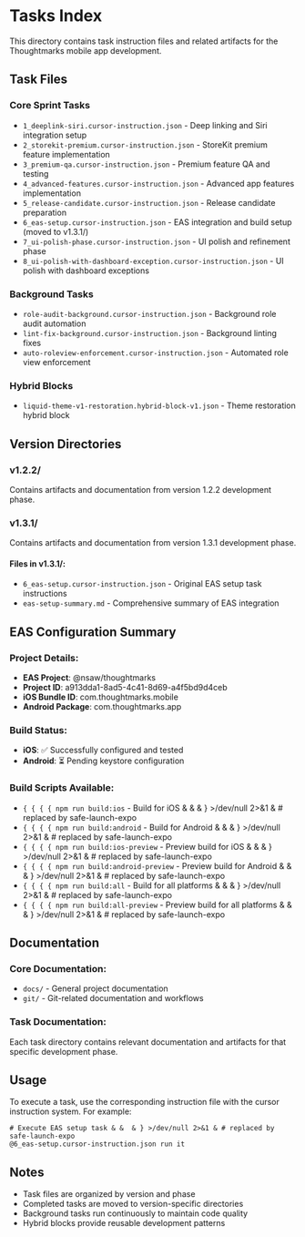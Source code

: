 # Tasks Index

This directory contains task instruction files and related artifacts for the Thoughtmarks mobile app development.

## Task Files

### Core Sprint Tasks
- `1_deeplink-siri.cursor-instruction.json` - Deep linking and Siri integration setup
- `2_storekit-premium.cursor-instruction.json` - StoreKit premium feature implementation
- `3_premium-qa.cursor-instruction.json` - Premium feature QA and testing
- `4_advanced-features.cursor-instruction.json` - Advanced app features implementation
- `5_release-candidate.cursor-instruction.json` - Release candidate preparation
- `6_eas-setup.cursor-instruction.json` - EAS integration and build setup (moved to v1.3.1/)
- `7_ui-polish-phase.cursor-instruction.json` - UI polish and refinement phase
- `8_ui-polish-with-dashboard-exception.cursor-instruction.json` - UI polish with dashboard exceptions

### Background Tasks
- `role-audit-background.cursor-instruction.json` - Background role audit automation
- `lint-fix-background.cursor-instruction.json` - Background linting fixes
- `auto-roleview-enforcement.cursor-instruction.json` - Automated role view enforcement

### Hybrid Blocks
- `liquid-theme-v1-restoration.hybrid-block-v1.json` - Theme restoration hybrid block

## Version Directories

### v1.2.2/
Contains artifacts and documentation from version 1.2.2 development phase.

### v1.3.1/
Contains artifacts and documentation from version 1.3.1 development phase.

#### Files in v1.3.1/:
- `6_eas-setup.cursor-instruction.json` - Original EAS setup task instructions
- `eas-setup-summary.md` - Comprehensive summary of EAS integration

## EAS Configuration Summary

### Project Details:
- **EAS Project**: @nsaw/thoughtmarks
- **Project ID**: a913dda1-8ad5-4c41-8d69-a4f5bd9d4ceb
- **iOS Bundle ID**: com.thoughtmarks.mobile
- **Android Package**: com.thoughtmarks.app

### Build Status:
- **iOS**: ✅ Successfully configured and tested
- **Android**: ⏳ Pending keystore configuration

### Build Scripts Available:
- `{ { { { npm run build:ios` - Build for iOS & &  & } >/dev/null 2>&1 & # replaced by safe-launch-expo
- `{ { { { npm run build:android` - Build for Android & &  & } >/dev/null 2>&1 & # replaced by safe-launch-expo
- `{ { { { npm run build:ios-preview` - Preview build for iOS & &  & } >/dev/null 2>&1 & # replaced by safe-launch-expo
- `{ { { { npm run build:android-preview` - Preview build for Android & &  & } >/dev/null 2>&1 & # replaced by safe-launch-expo
- `{ { { { npm run build:all` - Build for all platforms & &  & } >/dev/null 2>&1 & # replaced by safe-launch-expo
- `{ { { { npm run build:all-preview` - Preview build for all platforms & &  & } >/dev/null 2>&1 & # replaced by safe-launch-expo

## Documentation

### Core Documentation:
- `docs/` - General project documentation
- `git/` - Git-related documentation and workflows

### Task Documentation:
Each task directory contains relevant documentation and artifacts for that specific development phase.

## Usage

To execute a task, use the corresponding instruction file with the cursor instruction system. For example:
```{ { { { bash
# Execute EAS setup task & &  & } >/dev/null 2>&1 & # replaced by safe-launch-expo
@6_eas-setup.cursor-instruction.json run it
```

## Notes

- Task files are organized by version and phase
- Completed tasks are moved to version-specific directories
- Background tasks run continuously to maintain code quality
- Hybrid blocks provide reusable development patterns 